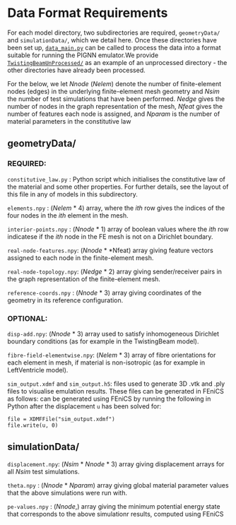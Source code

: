 # Data Format Requirements

For each model directory, two subdirectories are required, ``geometryData/`` and ``simulationData/``, which we detail here. Once these directories have been set up, [``data_main.py``](data_main.py) can be called to process the data into a format suitable for running the PIGNN emulator.We provide [``TwistingBeamUnProcessed/``](TwistingBeamUnProcessed//) as an example of an unprocessed directory - the other directories have already been processed.

For the below, we let *Nnode* (*Nelem*) denote the number of finite-element nodes (edges) in the underlying finite-element mesh geometry and *Nsim* the number of test simulations that have been performed. *Nedge* gives the number of nodes in the graph representation of the mesh, *Nfeat* gives the number of features each node is assigned, and *Nparam* is the number of material parameters in the constitutive law


## geometryData/

### REQUIRED:

```constitutive_law.py```   : Python script which initialises the constitutive law of the material and some other properties. For further details, see the layout of this file in any of models in this subdirectory.


```elements.npy```          : (*Nelem* * 4) array, where the $ith$ row gives the indices of the four nodes in the $ith$ element in the mesh.

```interior-points.npy```   : (*Nnode* * 1) array of boolean values where the $ith$ row indicatese if the $ith$ node in the FE mesh is not on a Dirichlet boundary.

```real-node-features.npy```: (*Nnode* * *Nfeat) array giving feature vectors assigned to each node in the finite-element mesh.

```real-node-topology.npy```: (*Nedge* * 2) array giving sender/receiver pairs in the graph representation of the finite-element mesh.

```reference-coords.npy```  : (*Nnode* * 3) array giving coordinates of the geometry in its reference configuration.


### OPTIONAL:


```disp-add.npy```: (*Nnode* * 3) array used to satisfy inhomogeneous Dirichlet boundary conditions (as for example in the TwistingBeam model).

```fibre-field-elementwise.npy```: (*Nelem* * 3) array of fibre orientations for each element in mesh, if material is non-isotropic (as for example in LeftVentricle model).

```sim_output.xdmf``` and ```sim_output.h5```: files used to generate 3D .vtk and .ply files to visualise emulation results. These files can be generated in FEniCS as follows: can be generated using FEniCS by running the following in Python after the displacement ``u`` has been solved for:

```
file = XDMFFile("sim_output.xdmf")
file.write(u, 0)
```

## simulationData/


```displacement.npy```: (*Nsim* * *Nnode* * 3) array giving displacement arrays for all *Nsim* test simulations.

```theta.npy```       : (*Nnode* * *Nparam*) array giving global material parameter values that the above simulations were run with. 

```pe-values.npy```   : (*Nnode*,) array giving the minimum potential energy state that corresponds to the above simulationr results, computed using FEniCS
